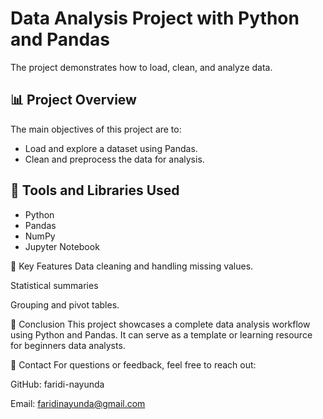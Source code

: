 # Data Analysis Project with Python and Pandas

The project demonstrates how to load, clean, and analyze data.

## 📊 Project Overview

The main objectives of this project are to:
- Load and explore a dataset using Pandas.
- Clean and preprocess the data for analysis.


## 🧰 Tools and Libraries Used

- Python 
- Pandas
- NumPy
- Jupyter Notebook


📌 Key Features
Data cleaning and handling missing values.

Statistical summaries

Grouping and pivot tables.


📝 Conclusion
This project showcases a complete data analysis workflow using Python and Pandas. It can serve as a template or learning resource for beginners data analysts.

📮 Contact
For questions or feedback, feel free to reach out:

GitHub: faridi-nayunda

Email: faridinayunda@gmail.com



